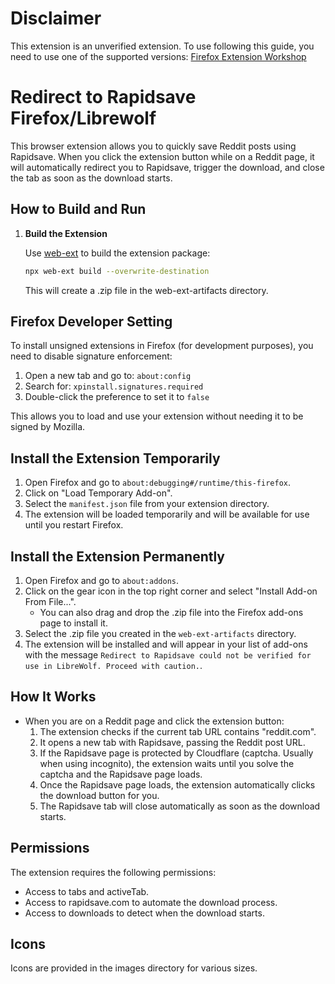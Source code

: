 # Disclaimer
This extension is an unverified extension. To use following this guide, you need to use one of the supported versions:
[Firefox Extension Workshop](https://extensionworkshop.com/documentation/publish/signing-and-distribution-overview/#signing-your-addons)

# Redirect to Rapidsave Firefox/Librewolf

This browser extension allows you to quickly save Reddit posts using Rapidsave. When you click the extension button while on a Reddit page, it will automatically redirect you to Rapidsave, trigger the download, and close the tab as soon as the download starts.

## How to Build and Run

1. **Build the Extension**

   Use [web-ext](https://github.com/mozilla/web-ext) to build the extension package:

   ```sh
   npx web-ext build --overwrite-destination
   ```

   This will create a .zip file in the web-ext-artifacts directory.

## Firefox Developer Setting

To install unsigned extensions in Firefox (for development purposes), you need to disable signature enforcement:

1. Open a new tab and go to: `about:config`
2. Search for: `xpinstall.signatures.required`
3. Double-click the preference to set it to `false`

This allows you to load and use your extension without needing it to be signed by Mozilla.

## Install the Extension Temporarily
1. Open Firefox and go to `about:debugging#/runtime/this-firefox`.
2. Click on "Load Temporary Add-on".
3. Select the `manifest.json` file from your extension directory.
4. The extension will be loaded temporarily and will be available for use until you restart Firefox.

## Install the Extension Permanently
1. Open Firefox and go to `about:addons`.
2. Click on the gear icon in the top right corner and select "Install Add-on From File...".
    - You can also drag and drop the .zip file into the Firefox add-ons page to install it.
3. Select the .zip file you created in the `web-ext-artifacts` directory.
4. The extension will be installed and will appear in your list of add-ons with the message ``Redirect to Rapidsave could not be verified for use in LibreWolf. Proceed with caution.``.

## How It Works

- When you are on a Reddit page and click the extension button:
  1. The extension checks if the current tab URL contains "reddit.com".
  2. It opens a new tab with Rapidsave, passing the Reddit post URL.
  3. If the Rapidsave page is protected by Cloudflare (captcha. Usually when using incognito), the extension waits until you solve the captcha and the Rapidsave page loads.
  4. Once the Rapidsave page loads, the extension automatically clicks the download button for you.
  5. The Rapidsave tab will close automatically as soon as the download starts.

## Permissions

The extension requires the following permissions:

- Access to tabs and activeTab.
- Access to rapidsave.com to automate the download process.
- Access to downloads to detect when the download starts.

## Icons

Icons are provided in the images directory for various sizes.